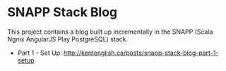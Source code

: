 # SNAPP Stack Blog

This project contains a blog built up incrementally in the SNAPP (Scala Ngnix AngularJS Play PostgreSQL) stack.

* Part 1 - Set Up: http://kentenglish.ca/posts/snapp-stack-blog-part-1-setup